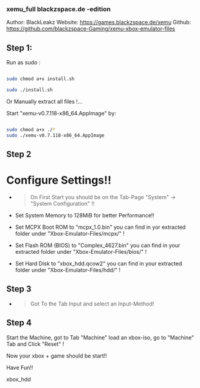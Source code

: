 
### xemu_full blackzspace.de -edition


Author: BlackLeakz
Website: https://games.blackzspace.de/xemu
Github: https://github.com/blackzspace-Gaming/xemu-xbox-emulator-files



## Step 1:

Run as sudo :

```sh

sudo chmod a+x install.sh

sudo ./install.sh

```

Or Manually extract all files !...

Start "xemu-v0.7.118-x86_64.AppImage" by:

```sh

sudo chmod a+x ./*
sudo ./xemu-v0.7.118-x86_64.AppImage

```

## Step 2

# Configure Settings!!

 - >  On First Start you should be on the Tab-Page "System" -> "System Configuration" !!


- Set System Memory to 128MiB for better Performance!!

- Set MCPX Boot ROM to "mcpx_1.0.bin" you can find in yor extracted folder under "Xbox-Emulator-Files/mcpx/"   !

- Set Flash ROM (BIOS) to "Complex_4627.bin" you can find in your extracted folder under "Xbox-Emulator-Files/bios/"  !

- Set Hard Disk to "xbox_hdd.qcow2" you can find in your extracted folder under "Xbox-Emulator-Files/hdd/"  !



## Step 3

- > Got To the Tab Input and select an Input-Method!

## Step 4

Start the Machine, got to Tab "Machine" load an xbox-iso, go to "Machine" Tab and Click "Reset" !

Now your xbox + game should be start!!

Have Fun!!













xbox_hdd

